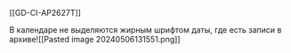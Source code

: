 [[GD-CI-AP2627T]]

В календаре не выделяются жирным шрифтом даты, где есть записи в архиве![[Pasted image 20240506131551.png]]